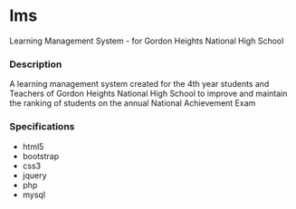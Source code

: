# lms
Learning Management System - for Gordon Heights National High School

### Description
A learning management system created for the 4th year students and Teachers of Gordon Heights National High School to improve and maintain the ranking of students on the annual National Achievement Exam

### Specifications
* html5
* bootstrap
* css3
* jquery
* php
* mysql